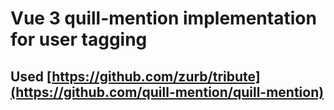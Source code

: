 # Vue 3 quill-mention implementation for user tagging

## Used [https://github.com/zurb/tribute](https://github.com/quill-mention/quill-mention)
